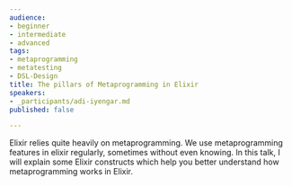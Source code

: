 ```yaml
---
audience:
- beginner
- intermediate
- advanced
tags:
- metaprogramming
- metatesting
- DSL-Design
title: The pillars of Metaprogramming in Elixir
speakers:
- _participants/adi-iyengar.md
published: false

---
```

Elixir relies quite heavily on metaprogramming. We use metaprogramming features in elixir regularly, sometimes without even knowing. In this talk, I will explain some Elixir constructs which help you better understand how metaprogramming works in Elixir.